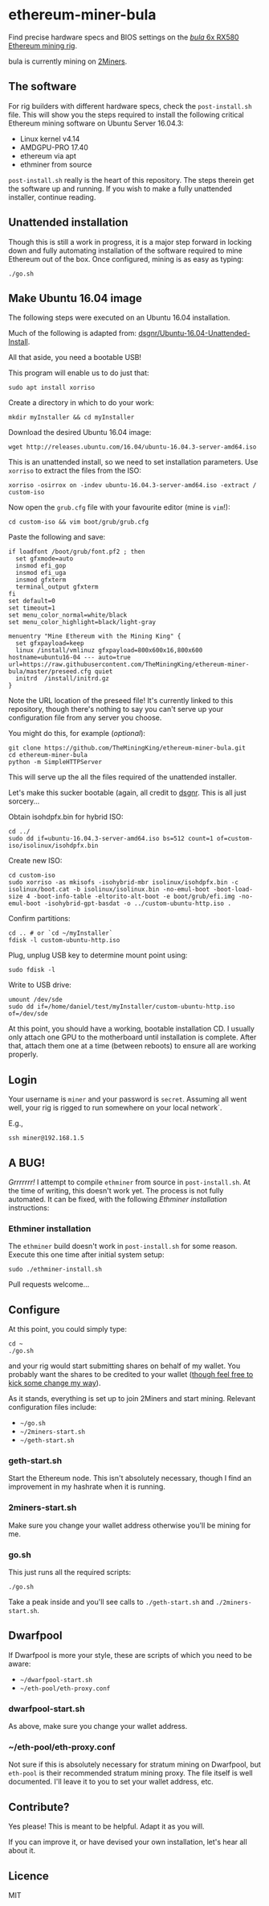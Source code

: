 ethereum-miner-bula
===================

Find precise hardware specs and BIOS settings on the [_bula_ 6x RX580 Ethereum mining rig](https://theminingking.com/blog/2017/12/16/Hello-Bula-6-GPU-Ethereum-Rig/).

bula is currently mining on [2Miners](https://eth.2miners.com/en/account/0x7e5533116dbd23b113d3288aacbf4d2122f88ad3).


## The software

For rig builders with different hardware specs, check the `post-install.sh` file. This will show you the steps required to install the following critical Ethereum mining software on Ubuntu Server 16.04.3:

- Linux kernel v4.14
- AMDGPU-PRO 17.40
- ethereum via apt
- ethminer from source

`post-install.sh` really is the heart of this repository. The steps therein get the software up and running. If you wish to make a fully unattended installer, continue reading.

## Unattended installation

Though this is still a work in progress, it is a major step forward in locking down and fully automating installation of the software required to mine Ethereum out of the box. Once configured, mining is as easy as typing:

```
./go.sh
```

## Make Ubuntu 16.04 image

The following steps were executed on an Ubuntu 16.04 installation.

Much of the following is adapted from: [dsgnr/Ubuntu-16.04-Unattended-Install](https://github.com/dsgnr/Ubuntu-16.04-Unattended-Install).

All that aside, you need a bootable USB!

This program will enable us to do just that:

```
sudo apt install xorriso
```

Create a directory in which to do your work:

```
mkdir myInstaller && cd myInstaller
```

Download the desired Ubuntu 16.04 image:

```
wget http://releases.ubuntu.com/16.04/ubuntu-16.04.3-server-amd64.iso
```

This is an unattended install, so we need to set installation parameters. Use `xorriso` to extract the files from the ISO:

```
xorriso -osirrox on -indev ubuntu-16.04.3-server-amd64.iso -extract / custom-iso
```

Now open the `grub.cfg` file with your favourite editor (mine is `vim`!):

```
cd custom-iso && vim boot/grub/grub.cfg
```

Paste the following and save:

```
if loadfont /boot/grub/font.pf2 ; then
  set gfxmode=auto
  insmod efi_gop
  insmod efi_uga
  insmod gfxterm
  terminal_output gfxterm
fi
set default=0
set timeout=1
set menu_color_normal=white/black
set menu_color_highlight=black/light-gray

menuentry "Mine Ethereum with the Mining King" {
  set gfxpayload=keep
  linux /install/vmlinuz gfxpayload=800x600x16,800x600 hostname=ubuntu16-04 --- auto=true url=https://raw.githubusercontent.com/TheMiningKing/ethereum-miner-bula/master/preseed.cfg quiet
  initrd  /install/initrd.gz
}
```

Note the URL location of the preseed file! It's currently linked to this repository, though there's nothing to say you can't serve up your configuration file from any server you choose.

You might do this, for example (_optional_): 

```
git clone https://github.com/TheMiningKing/ethereum-miner-bula.git
cd ethereum-miner-bula
python -m SimpleHTTPServer
```

This will serve up the all the files required of the unattended installer.


Let's make this sucker bootable (again, all credit to [dsgnr](https://github.com/dsgnr/Ubuntu-16.04-Unattended-Install). This is all just sorcery...

Obtain isohdpfx.bin for hybrid ISO:

```
cd ../
sudo dd if=ubuntu-16.04.3-server-amd64.iso bs=512 count=1 of=custom-iso/isolinux/isohdpfx.bin
```

Create new ISO:

```
cd custom-iso
sudo xorriso -as mkisofs -isohybrid-mbr isolinux/isohdpfx.bin -c isolinux/boot.cat -b isolinux/isolinux.bin -no-emul-boot -boot-load-size 4 -boot-info-table -eltorito-alt-boot -e boot/grub/efi.img -no-emul-boot -isohybrid-gpt-basdat -o ../custom-ubuntu-http.iso .
```

Confirm partitions:

```
cd .. # or `cd ~/myInstaller`
fdisk -l custom-ubuntu-http.iso
```

Plug, unplug USB key to determine mount point using:

```
sudo fdisk -l
```

Write to USB drive:

```
umount /dev/sde
sudo dd if=/home/daniel/test/myInstaller/custom-ubuntu-http.iso of=/dev/sde
```

At this point, you should have a working, bootable installation CD. I usually only attach one GPU to the motherboard until installation is complete. After that, attach them one at a time (between reboots) to ensure all are working properly.

## Login

Your username is `miner` and your password is `secret`. Assuming all went well, your rig is rigged to run somewhere on your local network`.

E.g.,

```
ssh miner@192.168.1.5
```

## A BUG!

_Grrrrrrr!_ I attempt to compile `ethminer` from source in `post-install.sh`. At the time of writing, this doesn't work yet. The process is not fully automated. It can be fixed, with the following _Ethminer installation_ instructions:


### Ethminer installation

The `ethminer` build doesn't work in `post-install.sh` for some reason. Execute this one time after initial system setup:

```
sudo ./ethminer-install.sh
```

Pull requests welcome...

## Configure

At this point, you could simply type:

```
cd ~
./go.sh
```

and your rig would start submitting shares on behalf of my wallet. You probably want the shares to be credited to your wallet ([though feel free to kick some change my way](https://etherscan.io/address/0xd24def0856636050cf891befc0fa69ecf96c160b)).

As it stands, everything is set up to join 2Miners and start mining. Relevant configuration files include:

- `~/go.sh`
- `~/2miners-start.sh`
- `~/geth-start.sh`

### geth-start.sh

Start the Ethereum node. This isn't absolutely necessary, though I find an improvement in my hashrate when it is running.

### 2miners-start.sh

Make sure you change your wallet address otherwise you'll be mining for me.

### go.sh

This just runs all the required scripts:

```
./go.sh
```

Take a peak inside and you'll see calls to `./geth-start.sh` and `./2miners-start.sh`.

## Dwarfpool

If Dwarfpool is more your style, these are scripts of which you need to be aware:

- `~/dwarfpool-start.sh`
- `~/eth-pool/eth-proxy.conf`

### dwarfpool-start.sh

As above, make sure you change your wallet address.

### ~/eth-pool/eth-proxy.conf

Not sure if this is absolutely necessary for stratum mining on Dwarfpool, but `eth-pool` is their recommended stratum mining proxy. The file itself is well documented. I'll leave it to you to set your wallet address, etc.

## Contribute?

Yes please! This is meant to be helpful. Adapt it as you will.

If you can improve it, or have devised your own installation, let's hear all about it.

## Licence

MIT

